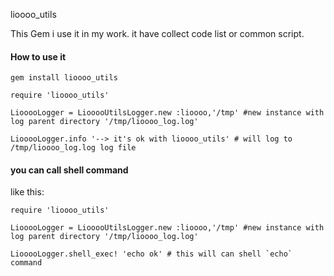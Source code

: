 lioooo_utils

This Gem i use it in my work. it have collect code list or common script. 

#### How to use it

`gem install lioooo_utils`

```
require 'lioooo_utils'

LiooooLogger = LiooooUtilsLogger.new :lioooo,'/tmp' #new instance with log parent directory '/tmp/lioooo_log.log'

LiooooLogger.info '--> it's ok with lioooo_utils' # will log to /tmp/lioooo_log.log log file

```

#### you can call shell command
like this:

```
require 'lioooo_utils'

LiooooLogger = LiooooUtilsLogger.new :lioooo,'/tmp' #new instance with log parent directory '/tmp/lioooo_log.log'

LiooooLogger.shell_exec! 'echo ok' # this will can shell `echo` command

```
